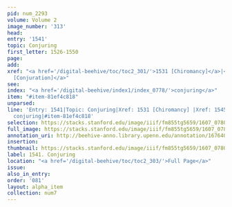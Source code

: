 ```yaml
---
pid: num_2293
volume: Volume 2
image_number: '313'
head:
entry: '1541'
topic: Conjuring
first_letter: 1526-1550
page:
add:
xref: "<a href='/digital-beehive/toc/toc2_301/'>1531 [Chiromancy]</a>|<a href='/digital-beehive/toc/toc2_303/'>1545
  [Conjuration]</a>"
see:
index: "<a href='/digital-beehive/index1/index_0778/'>conjuring</a>"
item: "#item-81ef4c818"
unparsed:
line: 'Entry: 1541|Topic: Conjuring|Xref: 1531 [Chiromancy] |Xref: 1545 [Conjuration]|Index:
  conjuring|#item-81ef4c818'
selection: https://stacks.stanford.edu/image/iiif/fm855tg5659/1607_0780/358,285,2898,1105/full/0/default.jpg
full_image: https://stacks.stanford.edu/image/iiif/fm855tg5659/1607_0780/full/full/0/default.jpg
annotation_uri: http://beehive-anno.library.upenn.edu/annotation/1676400792842
insertion:
thumbnail: https://stacks.stanford.edu/image/iiif/fm855tg5659/1607_0780/358,285,600,180/250,/0/default.jpg
label: 1541. Conjuring
location: "<a href='/digital-beehive/toc/toc2_303/'>Full Page</a>"
issue:
also_in_entry:
order: '081'
layout: alpha_item
collection: num7
---
```

